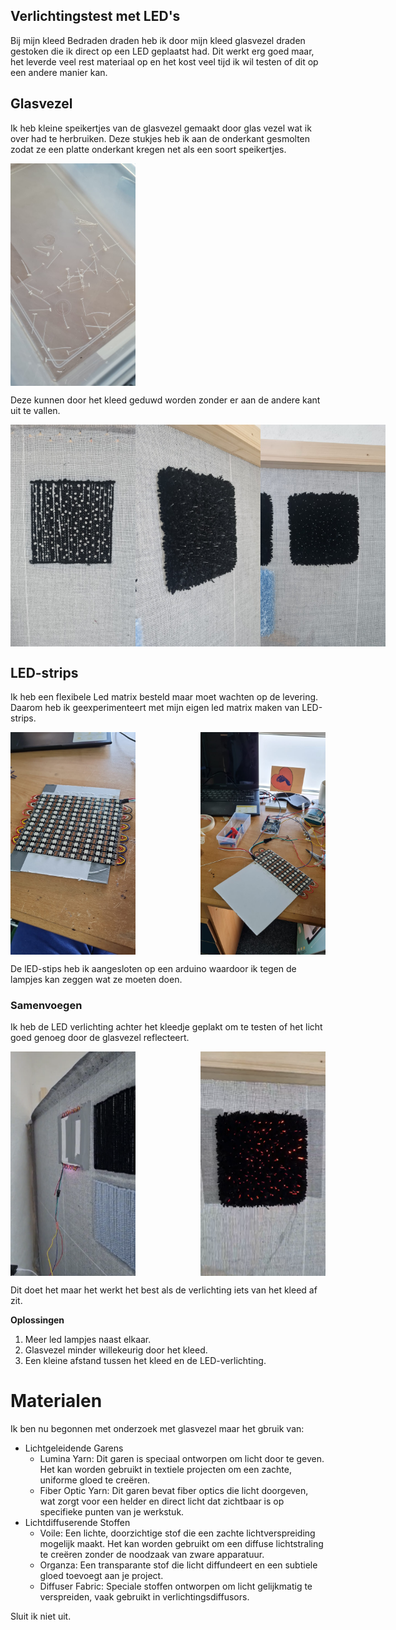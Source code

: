 ## Verlichtingstest met LED's
Bij mijn kleed Bedraden draden heb ik door mijn kleed glasvezel draden gestoken die ik direct op een LED geplaatst had. Dit werkt erg goed maar, het leverde veel rest materiaal op en het kost veel tijd ik wil testen of dit op een andere manier kan. 

## Glasvezel
Ik heb kleine speikertjes van de glasvezel gemaakt door glas vezel wat ik over had te herbruiken. Deze stukjes heb ik aan de onderkant gesmolten zodat ze een platte onderkant kregen net als een soort speikertjes. 

<div style="display: flex; justify-content: space-between;">
    <img src="../images/licht/glasvezelspijker1.jpg" alt="Afbeelding 1" width="200"/>
</div>

Deze kunnen door het kleed geduwd worden zonder er aan de andere kant uit te vallen. 

<div style="display: flex; justify-content: space-between;">
    <img src="../images/licht/glasvezel.jpg" alt="Afbeelding 1" width="200"/>
    <img src="../images/licht/glasvezel2.jpg" alt="Afbeelding 2" width="200"/>
    <img src="../images/licht/glasvezel3.jpg" alt="Afbeelding 3" width="200"/>
</div>

## LED-strips

Ik heb een flexibele Led matrix besteld maar moet wachten op de levering. Daarom heb ik geexperimenteert met mijn eigen led matrix maken van LED-strips. 

<div style="display: flex; justify-content: space-between;">
    <img src="../images/licht/matrixlicht.jpg" alt="Afbeelding 1" width="200"/>
    <img src="../images/licht/matrixlicht1.jpg" alt="Afbeelding 2" width="200"/>
</div>

De lED-stips heb ik aangesloten op een arduino waardoor ik tegen de lampjes kan zeggen wat ze moeten doen. 

### Samenvoegen

Ik heb de LED verlichting achter het kleedje geplakt om te testen of het licht goed genoeg door de glasvezel reflecteert. 

<div style="display: flex; justify-content: space-between;">
    <img src="../images/licht/matrixlicht2.png" alt="Afbeelding 1" width="200"/>
    <img src="../images/licht/matrixlicht3.png" alt="Afbeelding 2" width="200"/>
</div>

Dit doet het maar het werkt het best als de verlichting iets van het kleed af zit. 

**Oplossingen**
1. Meer led lampjes naast elkaar.
2. Glasvezel minder willekeurig door het kleed.
3. Een kleine afstand tussen het kleed en de LED-verlichting.


# Materialen
Ik ben nu begonnen met onderzoek met glasvezel maar het gbruik van:
- Lichtgeleidende Garens
    - Lumina Yarn: Dit garen is speciaal ontworpen om licht door te geven. Het kan worden gebruikt in textiele projecten om een zachte, uniforme gloed te creëren.
    - Fiber Optic Yarn: Dit garen bevat fiber optics die licht doorgeven, wat zorgt voor een helder en direct licht dat zichtbaar is op specifieke punten van je werkstuk.
- Lichtdiffuserende Stoffen
    - Voile: Een lichte, doorzichtige stof die een zachte lichtverspreiding mogelijk maakt. Het kan worden gebruikt om een diffuse lichtstraling te creëren zonder de noodzaak van zware apparatuur.
    - Organza: Een transparante stof die licht diffundeert en een subtiele gloed toevoegt aan je project.
    - Diffuser Fabric: Speciale stoffen ontworpen om licht gelijkmatig te verspreiden, vaak gebruikt in verlichtingsdiffusors.


Sluit ik niet uit.